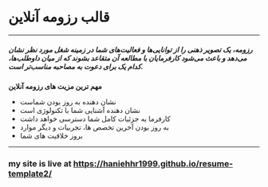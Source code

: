 # قالب رزومه آنلاین
---
#####  رزومه، یک تصویر ذهنی را از توانایی‌ها و فعالیت‌های شما در زمینه شغل مورد نظر نشان می‌دهد و باعث می‌شود کارفرمایان با مطالعه آن متقاعد بشوند که از میان داوطلب‌ها، کدام یک برای دعوت به مصاحبه مناسب‌تر است.

**مهم ترین مزیت های رزومه آنلاین**

- نشان دهنده به روز بودن شماست
- نشان دهنده آشنایی شما با تکنولوژی است
- کارفرما به جزئیات کامل شما دسترسی خواهد داشت
- به روز بودن آخرین تخصص ها، تجربیات و دیگر موارد
- بروز خلاقیت های شما

--- 
### my site is live at https://haniehhr1999.github.io/resume-template2/
